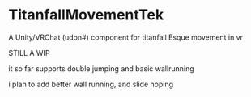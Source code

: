 # TitanfallMovementTek
A Unity/VRChat (udon#) component for titanfall Esque movement in vr

STILL A WIP

it so far supports double jumping and basic wallrunning

i plan to add better wall running, and slide hoping
